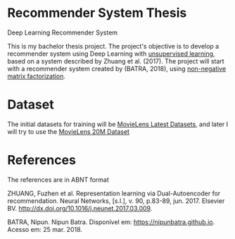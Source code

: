 # Recommender System Thesis
Deep Learning Recommender System

This is my bachelor thesis project. The project's objective is to develop a recommender system using Deep Learning with [unsupervised learning](https://en.wikipedia.org/wiki/Unsupervised_learning), based on a system described by Zhuang et al. (2017). The project will start with a recommender system created by (BATRA, 2018), using [non-negative matrix factorization](https://en.wikipedia.org/wiki/Non-negative_matrix_factorization).

# Dataset
The initial datasets for training will be [MovieLens Latest Datasets](https://grouplens.org/datasets/movielens/latest/), and later I will try to use the [MovieLens 20M Dataset](https://grouplens.org/datasets/movielens/20m/)

# References
The references are in ABNT format

ZHUANG, Fuzhen et al. Representation learning via Dual-Autoencoder for recommendation. Neural Networks, [s.l.], v. 90, p.83-89, jun. 2017. Elsevier BV. http://dx.doi.org/10.1016/j.neunet.2017.03.009.

BATRA, Nipun. Nipun Batra. Disponível em: <https://nipunbatra.github.io>. Acesso em: 25 mar. 2018.

